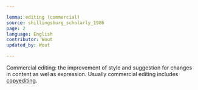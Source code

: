 ```yaml
---

lemma: editing (commercial)
source: shillingsburg_scholarly_1986
page: 2
language: English
contributor: Wout
updated_by: Wout

---
```


Commercial editing: the improvement of style and suggestion for changes in content as wel as expression. Usually commercial editing includes [copyediting](copyediting.html).
